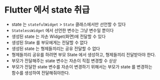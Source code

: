 # Flutter 에서 state 취급

- state 는 `statefulWidget` > `State` 클래스에서만 선언할 수 있다
- `StatelessWidget` 에서 선언한 변수는 그냥 변수일 뿐이다
- 생성된 state 는 자손 Widget(화면)에 전달할 수 있다
- 생성된 State 를 부모에게는 전달할 수 없다
- 생성된 state 는 형제들끼리는 공유 전달할 수 없다
- 형제들끼리 공유를 하려면 부모 State 에서 생성하고, 형제들끼리 전달받아야 한다.
- 부모가 전달해주는 state 변수는 자손이 직접 변경할 수 삳삳
- 부모가 전달한 state 변수를 자손이 변경하기 위해서는 부모가 state 를 변경하는 함수를 생성하여
  전달해줘야한다.
